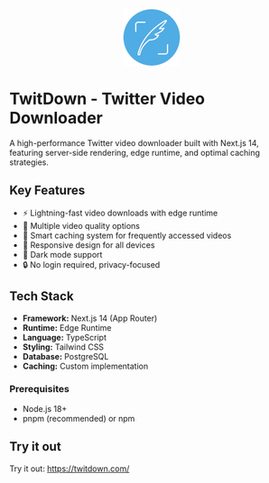 <div align="center">
    <img src="./public/icons/apple-icon-180x180.png" alt="TwitDown Logo" width="100" height="100">
</div>

# TwitDown - Twitter Video Downloader

A high-performance Twitter video downloader built with Next.js 14, featuring server-side rendering, edge runtime, and optimal caching strategies.

## Key Features

- ⚡️ Lightning-fast video downloads with edge runtime
- 🎯 Multiple video quality options
- 💾 Smart caching system for frequently accessed videos
- 📱 Responsive design for all devices
- 🌙 Dark mode support
- 🔒 No login required, privacy-focused

## Tech Stack

- **Framework:** Next.js 14 (App Router)
- **Runtime:** Edge Runtime
- **Language:** TypeScript
- **Styling:** Tailwind CSS
- **Database:** PostgreSQL
- **Caching:** Custom implementation

### Prerequisites

- Node.js 18+
- pnpm (recommended) or npm

## Try it out

Try it out: https://twitdown.com/
